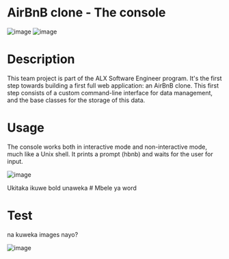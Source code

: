 # AirBnB clone - The console

![image](https://user-images.githubusercontent.com/79203512/218006929-8eac68ab-229e-4836-9535-d84af2109d82.png)
![image](https://user-images.githubusercontent.com/79203512/218007070-e8b80e39-5cdd-495e-a098-e82d0e0dde3e.png)

# Description 
This team project is part of the ALX Software Engineer program. It's the first step towards building a first full web application: an AirBnB clone. This first step consists of a custom command-line interface for data management, and the base classes for the storage of this data.

# Usage 
The console works both in interactive mode and non-interactive mode, much like a Unix shell. It prints a prompt (hbnb) and waits for the user for input.

![image](https://user-images.githubusercontent.com/79203512/218008299-c615b979-a567-4d6b-8bef-c2256b4f7cc3.png)

Ukitaka ikuwe bold unaweka # Mbele ya word

# Test
na kuweka images nayo?

![image](https://user-images.githubusercontent.com/85806980/218674055-a3b504ff-0378-42e3-903b-05d06c11ac2c.png)

